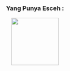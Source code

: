 <h3 align="center">Yang Punya Esceh :</h3>
<p align="center">
<a href="https://github.com/Lexxy24"><img src="https://github.com/Lexxy24.png?size=128" height="128" width="128" /></a>
